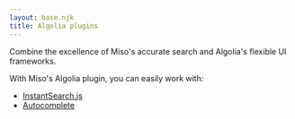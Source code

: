 ```yaml
---
layout: base.njk
title: Algolia plugins
---
```


Combine the excellence of Miso's accurate search and Algolia's flexible UI frameworks.

With Miso's Algolia plugin, you can easily work with:

* [InstantSearch.js](https://github.com/algolia/instantsearch.js/)
* [Autocomplete](https://github.com/algolia/autocomplete)

